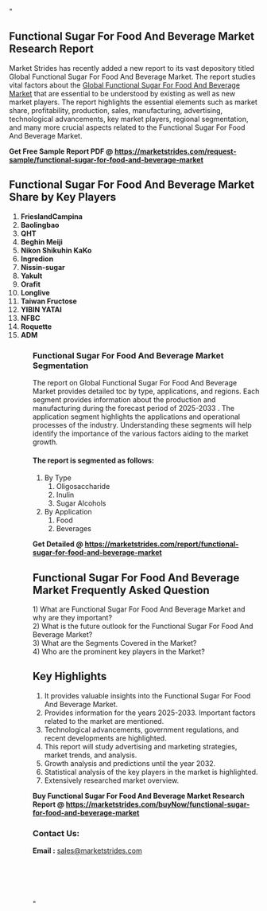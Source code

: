 "<h2>Functional Sugar For Food And Beverage Market Research Report</h2>
<p>Market Strides has recently added a new report to its vast depository titled Global Functional Sugar For Food And Beverage Market. The report studies vital factors about the&nbsp;<a href=https://marketstrides.com/report/functional-sugar-for-food-and-beverage-market>Global Functional Sugar For Food And Beverage Market</a>&nbsp;that are essential to be understood by existing as well as new market players. The report highlights the essential elements such as market share, profitability, production, sales, manufacturing, advertising, technological advancements, key market players, regional segmentation, and many more crucial aspects related to the Functional Sugar For Food And Beverage Market.</p>
<p><strong>Get Free Sample Report PDF @&nbsp;<a href=https://marketstrides.com/request-sample/functional-sugar-for-food-and-beverage-market>https://marketstrides.com/request-sample/functional-sugar-for-food-and-beverage-market</a></strong></p>
<h2><strong>Functional Sugar For Food And Beverage Market Share by Key Players</strong></h2>
<p><strong><ol><li>
FrieslandCampina</li><li>Baolingbao</li><li>QHT</li><li>Beghin Meiji</li><li>Nikon Shikuhin KaKo</li><li>Ingredion</li><li>Nissin-sugar</li><li>Yakult</li><li>Orafit</li><li>Longlive</li><li>Taiwan Fructose</li><li>YIBIN YATAI</li><li>NFBC</li><li>Roquette</li><li>ADM


</li><ol></strong></p>
<h3><strong>Functional Sugar For Food And Beverage Market Segmentation</strong></h3>
<p>The report on Global Functional Sugar For Food And Beverage Market provides detailed toc by type, applications, and regions. Each segment provides information about the production and manufacturing during the forecast period of 2025-2033
. The application segment highlights the applications and operational processes of the industry. Understanding these segments will help identify the importance of the various factors aiding to the market growth.</p>
<h4>The report is segmented as follows:</h4>
<p><ol><li>By Type<ol><li>Oligosaccharide</li><li>Inulin</li><li>Sugar Alcohols</li></ol></li><li>By Application<ol><li>Food</li><li>Beverages</li></ol></li></ol></p>
<p><strong>Get Detailed @&nbsp;<a href=https://marketstrides.com/report/functional-sugar-for-food-and-beverage-market>https://marketstrides.com/report/functional-sugar-for-food-and-beverage-market</a></strong></p>
<h2 class=""clr-white mb-3""><strong>Functional Sugar For Food And Beverage Market Frequently Asked Question</strong></h2>
<div class=""card-header"">1) What are&nbsp;Functional Sugar For Food And Beverage Market and why are they important?
<div class=""card"">
<div class=""card-header"">2) What is the future outlook for the Functional Sugar For Food And Beverage Market?</div>
</div>
</div>
<div class=""card-header"">3) What are the Segments Covered in the Market?</div>
<div class=""card-header"">4) Who are the prominent key players in the Market?</div>
<h2><strong>Key Highlights</strong></h2>
<div class=""card-header"">
<ol>
<li>It provides valuable insights into the Functional Sugar For Food And Beverage Market.</li>
<li>Provides information for the years 2025-2033. Important factors related to the market are mentioned.</li>
<li>Technological advancements, government regulations, and recent developments are highlighted.</li>
<li>This report will study advertising and marketing strategies, market trends, and analysis.</li>
<li>Growth analysis and predictions until the year 2032.</li>
<li>Statistical analysis of the key players in the market is highlighted.</li>
<li>Extensively researched market overview.</li>
</ol>
<p><strong>Buy Functional Sugar For Food And Beverage Market Research Report @&nbsp;<a href=https://marketstrides.com/buyNow/functional-sugar-for-food-and-beverage-market>https://marketstrides.com/buyNow/functional-sugar-for-food-and-beverage-market</a></strong></p>
<h3>Contact Us:</h3>
<p><strong>Email :</strong> <a href=mailto:sales@marketstrides.com>sales@marketstrides.com</a></p>
</div>
<p>&nbsp;</p>
<h3>&nbsp;</h3>"
